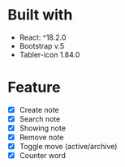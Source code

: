 # Built with
- React: ^18.2.0
- Bootstrap v.5
- Tabler-icon 1.84.0

# Feature
- [x] Create note
- [x] Search note
- [x] Showing note
- [x] Remove note
- [x] Toggle move (active/archive)
- [x] Counter word
